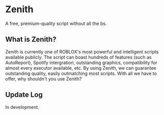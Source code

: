 # Zenith
A free, premium-quality script without all the bs.

## What is Zenith?
Zenith is currently one of ROBLOX's most powerful and intelligent scripts available publicly. The script can boast hundreds of features (such as AutoReport), Spotify intergration, outstanding graphics, compatibility for almost every executor available, etc. By using Zenith, we can guarantee outstanding quality, easily outmatching most scripts. With all we have to offer, why shouldn't you use Zenith?

## Update Log

In development.
